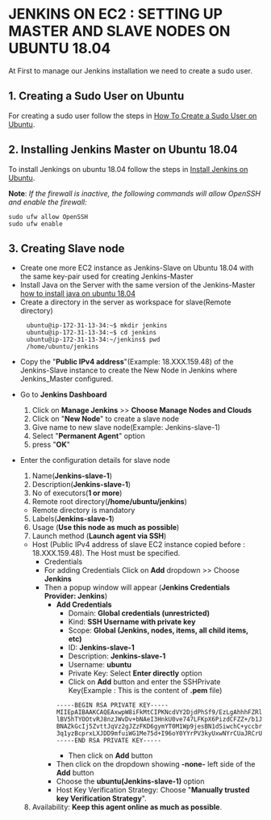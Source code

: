 # JENKINS ON EC2 : SETTING UP MASTER AND SLAVE NODES ON UBUNTU 18.04

At First to manage our Jenkins installation we need to create a sudo user.
## 1. Creating a Sudo User on Ubuntu
For creating a sudo user follow the steps in [How To Create a Sudo User on Ubuntu](https://linuxize.com/post/how-to-create-a-sudo-user-on-ubuntu/).

## 2. Installing Jenkins Master on Ubuntu 18.04
To install Jenkings on ubuntu 18.04 follow the steps in [Install Jenkins on Ubuntu](https://linuxize.com/post/how-to-install-jenkins-on-ubuntu-18-04/).

**Note**: _If the firewall is inactive, the following commands will allow OpenSSH and enable the firewall:_

```
sudo ufw allow OpenSSH
sudo ufw enable
```
## 3. Creating Slave node
 - Create one more EC2 instance as Jenkins-Slave on Ubuntu 18.04 with the same key-pair used for creating Jenkins-Master
 - Install Java on the Server with the same version of the Jenkins-Master [how to install java on ubuntu 18.04](https://linuxize.com/post/install-java-on-ubuntu-18-04/)
 - Create a directory in the server as workspace for slave(Remote directory)
```
     ubuntu@ip-172-31-13-34:~$ mkdir jenkins
     ubuntu@ip-172-31-13-34:~$ cd jenkins
     ubuntu@ip-172-31-13-34:~/jenkins$ pwd
     /home/ubuntu/jenkins

```
 - Copy the "**Public IPv4 address**"(Example: 18.XXX.159.48) of the Jenkins-Slave instance to create the New Node in Jenkins where Jenkins_Master configured.
 - Go to **Jenkins Dashboard**

   1. Click on **Manage Jenkins** >> **Choose Manage Nodes and Clouds**
   2. Click on "**New Node**" to create a slave node
   3. Give name to new slave node(Example: Jenkins-slave-1)
   4. Select "**Permanent Agent**" option
   5. press "**OK**"
- Enter the configuration details for slave node
  1. Name(**Jenkins-slave-1**)
  2. Description(**Jenkins-slave-1**)
 	3. No of executors(**1 or more**)
 	4. Remote root directory(**/home/ubuntu/jenkins**)
     - Remote directory is mandatory
 	5. Labels(**Jenkins-slave-1**)
 	6. Usage	(**Use this node as much as possible**)
 	7. Launch method (**Launch agent via SSH**)
     - Host	(Public IPv4 address of slave EC2 instance copied before : 18.XXX.159.48). The Host must be specified.
 	   - Credentials	
       - For adding Credentials Click on **Add** dropdown >> Choose **Jenkins**
       - Then a popup window will appear (**Jenkins Credentials Provider: Jenkins**)
         - **Add Credentials**
            - Domain: **Global credentials (unrestricted)**
            - Kind: **SSH Username with private key**
            - Scope: **Global (Jenkins, nodes, items, all child items, etc)**
            - ID: **Jenkins-slave-1**
            - Description: **Jenkins-slave-1**
            - Username: **ubuntu**
            - Private Key: Select **Enter directly** option
            - Click on **Add** button and enter the SSHPrivate Key(Example : This is the content of **.pem** file)
             ```
            -----BEGIN RSA PRIVATE KEY-----
            MIIEpAIBAAKCAQEAxwpW8iFkMtCIPKNcdVY2DjdPhSf9/EzLgAhhhFZRlij2Vo2X 
            lBV5hTYOOtvRJ8nzJWvDv+bNAeI3HnkU0ve747LFKpX6PizdCFZZ+/b1JmorNDzy
            BNAZkGcIj5ZvttJqVz2gJZzFKD6gymYT0M1Wp9jesBN1dSiwchC+yccbrNIttORn
            3q1yzBcprxLXJDD9mfuiWG1Me75d+I96oY0YYrPV3kyUxwNYrCUaJRCrUcfSjcZb
            -----END RSA PRIVATE KEY-----
            ```
            - Then click on **Add** button
          - Then click on the dropdown showing **-none-** left side of the **Add** button
          - Choose the **ubuntu(Jenkins-slave-1)** option
          - Host Key Verification Strategy: Choose "**Manually trusted key Verification Strategy**".

  8.  	Availability: **Keep this agent online as much as possible**.
